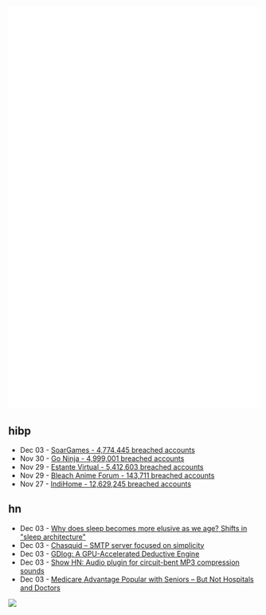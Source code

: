 ![Metrics](https://raw.githubusercontent.com/phixion/phixion/master/metrics.svg)

## hibp

<!--
for https://github.com/phixion/phixion/blob/main/.github/workflows/feeds.yml
-->
<!--START_SECTION:haveibeenpwnd-->
- Dec 03 - [SoarGames - 4,774,445 breached accounts](https://haveibeenpwned.com/PwnedWebsites#SoarGames)
- Nov 30 - [Go Ninja - 4,999,001 breached accounts](https://haveibeenpwned.com/PwnedWebsites#GoNinja)
- Nov 29 - [Estante Virtual - 5,412,603 breached accounts](https://haveibeenpwned.com/PwnedWebsites#EstanteVirtual)
- Nov 29 - [Bleach Anime Forum - 143,711 breached accounts](https://haveibeenpwned.com/PwnedWebsites#BleachAnime)
- Nov 27 - [IndiHome - 12,629,245 breached accounts](https://haveibeenpwned.com/PwnedWebsites#IndiHome)
<!--END_SECTION:haveibeenpwnd-->

## hn

<!--
for https://github.com/phixion/phixion/blob/main/.github/workflows/feeds.yml
-->
<!--START_SECTION:hn-->
- Dec 03 - [Why does sleep becomes more elusive as we age? Shifts in "sleep architecture"](https://www.salon.com/2023/12/02/why-does-sleep-become-more-elusive-as-we-age-it-has-to-do-with-shifts-in-sleep-architecture/)
- Dec 03 - [Chasquid – SMTP server focused on simplicity](https://blitiri.com.ar/p/chasquid/)
- Dec 03 - [GDlog: A GPU-Accelerated Deductive Engine](https://arxiv.org/abs/2311.02206)
- Dec 03 - [Show HN: Audio plugin for circuit-bent MP3 compression sounds](https://wildergardenaudio.com/maim/)
- Dec 03 - [Medicare Advantage Popular with Seniors – But Not Hospitals and Doctors](https://kffhealthnews.org/news/article/medicare-advantage-payment-rates-friction/)
<!--END_SECTION:hn-->

<!--
for https://yhype.me
-->
![](https://hit.yhype.me/github/profile?user_id=13013670)
